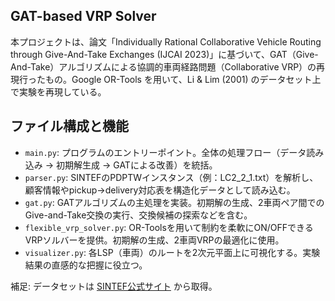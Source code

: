 ## GAT-based VRP Solver

本プロジェクトは、論文「Individually Rational Collaborative Vehicle Routing through Give-And-Take Exchanges (IJCAI 2023)」に基づいて、GAT（Give-And-Take）アルゴリズムによる協調的車両経路問題（Collaborative VRP）の再現行ったもの。Google OR-Tools を用いて、Li & Lim (2001) のデータセット上で実験を再現している。

## ファイル構成と機能

- `main.py`: プログラムのエントリーポイント。全体の処理フロー（データ読み込み → 初期解生成 → GATによる改善）を統括。
- `parser.py`: SINTEFのPDPTWインスタンス（例：LC2_2_1.txt）を解析し、顧客情報やpickup→delivery対応表を構造化データとして読み込む。
- `gat.py`: GATアルゴリズムの主処理を実装。初期解の生成、2車両ペア間でのGive-and-Take交換の実行、交換候補の探索などを含む。
- `flexible_vrp_solver.py`: OR-Toolsを用いて制約を柔軟にON/OFFできるVRPソルバーを提供。初期解の生成、2車両VRPの最適化に使用。
- `visualizer.py`: 各LSP（車両）のルートを2次元平面上に可視化する。実験結果の直感的な把握に役立つ。

補足: データセットは [SINTEF公式サイト](https://www.sintef.no/projectweb/top/pdptw/li-lim-benchmark/) から取得。
